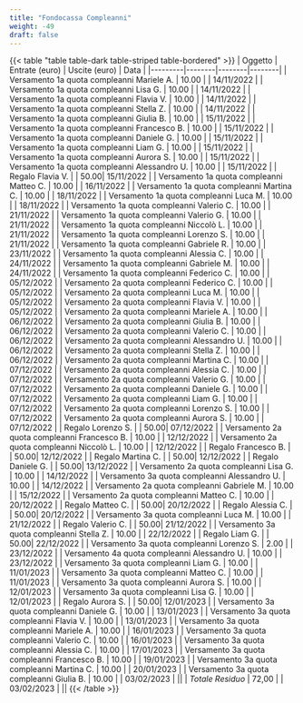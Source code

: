 ```yaml
---
title: "Fondocassa Compleanni"
weight: -49
draft: false
---
```


{{< table "table table-dark table-striped table-bordered" >}}
| Oggetto | Entrate (euro) | Uscite (euro) | Data |
|---------|--------|--------|--------|
| Versamento 1a quota compleanni  Mariele A. | 10.00 | | 14/11/2022 | 
| Versamento 1a quota compleanni  Lisa G. | 10.00 | | 14/11/2022 | 
| Versamento 1a quota compleanni  Flavia V. | 10.00 | | 14/11/2022 | 
| Versamento 1a quota compleanni  Stella Z. | 10.00 | | 14/11/2022 | 
| Versamento 1a quota compleanni  Giulia B. | 10.00 | | 15/11/2022 |
| Versamento 1a quota compleanni  Francesco B. | 10.00 | | 15/11/2022 |
| Versamento 1a quota compleanni  Daniele G. | 10.00 | | 15/11/2022 |
| Versamento 1a quota compleanni  Liam G. | 10.00 | | 15/11/2022 |
| Versamento 1a quota compleanni  Aurora S. | 10.00 | | 15/11/2022 |
| Versamento 1a quota compleanni  Alessandro U. | 10.00 | | 15/11/2022 |
| Regalo Flavia V. | | 50.00| 15/11/2022 |
| Versamento 1a quota compleanni  Matteo C. | 10.00 | | 16/11/2022 |
| Versamento 1a quota compleanni  Martina C. | 10.00 | | 18/11/2022 |
| Versamento 1a quota compleanni  Luca M. | 10.00 | | 18/11/2022 |
| Versamento 1a quota compleanni  Valerio C. | 10.00 | | 21/11/2022 |
| Versamento 1a quota compleanni  Valerio G. | 10.00 | | 21/11/2022 |
| Versamento 1a quota compleanni  Niccolò L. | 10.00 | | 21/11/2022 |
| Versamento 1a quota compleanni  Lorenzo S. | 10.00 | | 21/11/2022 |
| Versamento 1a quota compleanni  Gabriele R. | 10.00 | | 23/11/2022 |
| Versamento 1a quota compleanni  Alessia C. | 10.00 | | 24/11/2022 |
| Versamento 1a quota compleanni  Gabriele M. | 10.00 | | 24/11/2022 |
| Versamento 1a quota compleanni  Federico C. | 10.00 | | 05/12/2022 |
| Versamento 2a quota compleanni  Federico C. | 10.00 | | 05/12/2022 |
| Versamento 2a quota compleanni  Luca M. | 10.00 | | 05/12/2022 |
| Versamento 2a quota compleanni  Flavia V. | 10.00 | | 05/12/2022 |
| Versamento 2a quota compleanni  Mariele A. | 10.00 | | 06/12/2022 |
| Versamento 2a quota compleanni  Giulia B. | 10.00 | | 06/12/2022 |
| Versamento 2a quota compleanni  Valerio C. | 10.00 | | 06/12/2022 |
| Versamento 2a quota compleanni  Alessandro U. | 10.00 | | 06/12/2022 |
| Versamento 2a quota compleanni  Stella Z. | 10.00 | | 06/12/2022 |
| Versamento 2a quota compleanni  Martina C. | 10.00 | | 07/12/2022 |
| Versamento 2a quota compleanni  Alessia C. | 10.00 | | 07/12/2022 |
| Versamento 2a quota compleanni  Valerio G. | 10.00 | | 07/12/2022 |
| Versamento 2a quota compleanni  Daniele G. | 10.00 | | 07/12/2022 |
| Versamento 2a quota compleanni  Liam G. | 10.00 | | 07/12/2022 |
| Versamento 2a quota compleanni  Lorenzo S. | 10.00 | | 07/12/2022 |
| Versamento 2a quota compleanni  Aurora S. | 10.00 | | 07/12/2022 |
| Regalo Lorenzo S. | | 50.00| 07/12/2022 |
| Versamento 2a quota compleanni  Francesco B. | 10.00 | | 12/12/2022 |
| Versamento 2a quota compleanni  Niccolò L. | 10.00 | | 12/12/2022 |
| Regalo Francesco B. | | 50.00| 12/12/2022 |
| Regalo Martina C. | | 50.00| 12/12/2022 |
| Regalo Daniele G. | | 50.00| 13/12/2022 |
| Versamento 2a quota compleanni  Lisa G. | 10.00 | | 14/12/2022 |
| Versamento 3a quota compleanni  Alessandro U. | 10.00 | | 14/12/2022 |
| Versamento 2a quota compleanni  Gabriele M. | 10.00 | | 15/12/2022 |
| Versamento 2a quota compleanni  Matteo C. | 10.00 | | 20/12/2022 |
| Regalo Matteo C. | | 50.00| 20/12/2022 |
| Regalo Alessia C. | | 50.00| 20/12/2022 |
| Versamento 3a quota compleanni  Luca M. | 10.00 | | 21/12/2022 |
| Regalo Valerio C. | | 50.00| 21/12/2022 |
| Versamento 3a quota compleanni  Stella Z. | 10.00 | | 22/12/2022 |
| Regalo Liam G. | | 50.00| 22/12/2022 |
| Versamento 3a quota compleanni  Lorenzo S. | 2.00 | | 23/12/2022 |
| Versamento 4a quota compleanni  Alessandro U. | 10.00 | | 23/12/2022 |
| Versamento 3a quota compleanni  Liam G. | 10.00 | | 11/01/2023 |
| Versamento 3a quota compleanni  Matteo C. | 10.00 | | 11/01/2023 |
| Versamento 3a quota compleanni  Aurora S. | 10.00 | | 12/01/2023 |
| Versamento 3a quota compleanni  Lisa G. | 10.00 | | 12/01/2023 |
| Regalo Aurora S. | | 50.00| 12/01/2023 |
| Versamento 3a quota compleanni  Daniele G. | 10.00 | | 13/01/2023 |
| Versamento 3a quota compleanni  Flavia V. | 10.00 | | 13/01/2023 |
| Versamento 3a quota compleanni  Mariele A. | 10.00 | | 16/01/2023 |
| Versamento 3a quota compleanni  Valerio C. | 10.00 | | 16/01/2023 |
| Versamento 3a quota compleanni  Alessia C. | 10.00 | | 17/01/2023 |
| Versamento 3a quota compleanni  Francesco B. | 10.00 | | 19/01/2023 |
| Versamento 3a quota compleanni  Martina C. | 10.00 | | 20/01/2023 |
| Versamento 3a quota compleanni  Giulia B. | 10.00 | | 03/02/2023 |
||
| *Totale Residuo* | 72,00 | | 03/02/2023 |
||
{{< /table >}}

